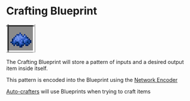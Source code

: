# Crafting Blueprint

![Crafting Blueprint](../../.gitbook/assets/networks/tile_network_crafting_blueprint.png)

The Crafting Blueprint will store a pattern of inputs and a desired output item inside itself.&#x20;

This pattern is encoded into the Blueprint using the [Network Encoder](../network-nodes/network-encoder.md)

[Auto-crafters](../network-nodes/network-autocrafters.md) will use Blueprints when trying to craft items

